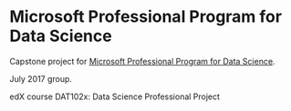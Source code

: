 # Microsoft Professional Program for Data Science

Capstone project for [Microsoft Professional Program for Data Science](https://academy.microsoft.com/en-us/professional-program/data-science/).

July 2017 group.

edX course DAT102x: Data Science Professional Project


